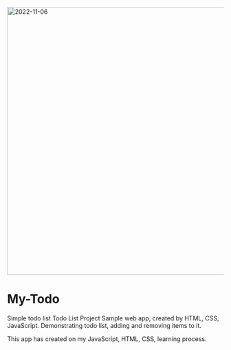 <img width="622" alt="2022-11-06" src="https://user-images.githubusercontent.com/110707278/200154547-83618d65-6331-4ca1-836e-bf31c42a9617.png">

# My-Todo
Simple todo list 
Todo List Project
           Sample web app, created by HTML, CSS, JavaScript. Demonstrating todo list, adding and removing items to it.
        
This app has created on my JavaScript, HTML, CSS,  learning process.
